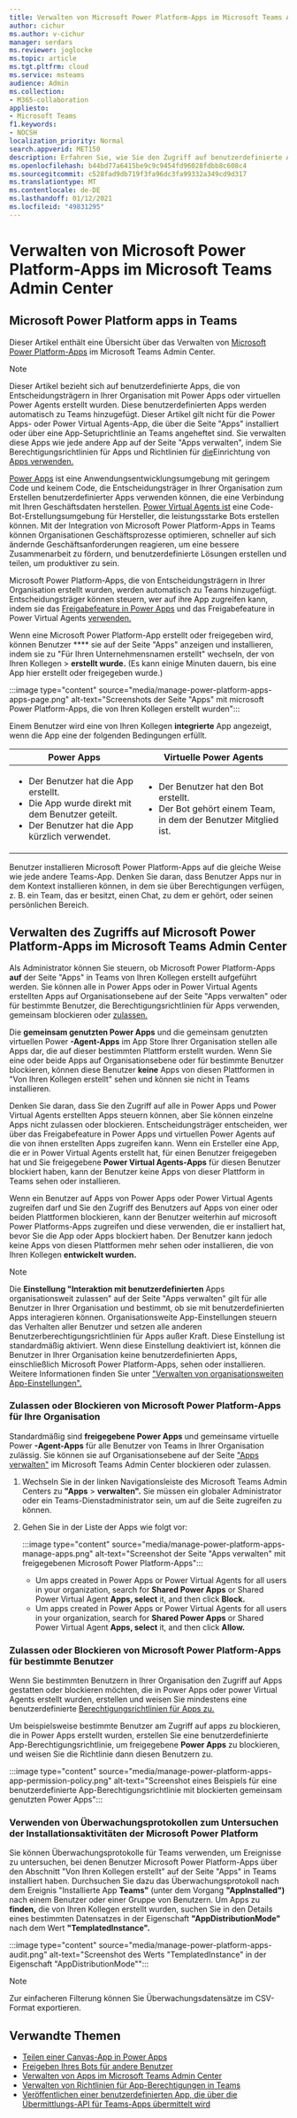 ```yaml
---
title: Verwalten von Microsoft Power Platform-Apps im Microsoft Teams Admin Center
author: cichur
ms.author: v-cichur
manager: serdars
ms.reviewer: joglocke
ms.topic: article
ms.tgt.pltfrm: cloud
ms.service: msteams
audience: Admin
ms.collection:
- M365-collaboration
appliesto:
- Microsoft Teams
f1.keywords:
- NOCSH
localization_priority: Normal
search.appverid: MET150
description: Erfahren Sie, wie Sie den Zugriff auf benutzerdefinierte Apps verwalten, die auf der Microsoft Power Platform im Microsoft Teams Admin Center erstellt werden.
ms.openlocfilehash: b44bd77a6415be9c9c9454fd96028fdbb8c608c4
ms.sourcegitcommit: c528fad9db719f3fa96dc3fa99332a349cd9d317
ms.translationtype: MT
ms.contentlocale: de-DE
ms.lasthandoff: 01/12/2021
ms.locfileid: "49831295"
---
```

# <a name="manage-microsoft-power-platform-apps-in-the-microsoft-teams-admin-center"></a>Verwalten von Microsoft Power Platform-Apps im Microsoft Teams Admin Center

## <a name="microsoft-power-platform-apps-in-teams"></a>Microsoft Power Platform apps in Teams

Dieser Artikel enthält eine Übersicht über das Verwalten von [Microsoft Power Platform-Apps](https://powerplatform.microsoft.com/) im Microsoft Teams Admin Center.

> [!NOTE]
> Dieser Artikel bezieht sich auf benutzerdefinierte Apps, die von Entscheidungsträgern in Ihrer Organisation mit Power Apps oder virtuellen Power Agents erstellt wurden. Diese benutzerdefinierten Apps werden automatisch zu Teams hinzugefügt. Dieser Artikel gilt nicht für die Power Apps- oder Power Virtual Agents-App, die über die Seite "Apps" installiert oder über eine App-Setuprichtlinie an Teams angeheftet sind. Sie verwalten diese Apps wie jede andere [](manage-apps.md) App auf der Seite "Apps verwalten", indem Sie Berechtigungsrichtlinien für Apps und Richtlinien für [die](teams-app-permission-policies.md)Einrichtung von [Apps verwenden.](teams-app-setup-policies.md)

[Power Apps](https://powerapps.microsoft.com) ist eine Anwendungsentwicklungsumgebung mit geringem Code und keinem Code, die Entscheidungsträger in Ihrer Organisation zum Erstellen benutzerdefinierter Apps verwenden können, die eine Verbindung mit Ihren Geschäftsdaten herstellen. [Power Virtual Agents ist](https://docs.microsoft.com/power-virtual-agents/fundamentals-what-is-power-virtual-agents) eine Code-Bot-Erstellungsumgebung für Hersteller, die leistungsstarke Bots erstellen können. Mit der Integration von Microsoft Power Platform-Apps in Teams können Organisationen Geschäftsprozesse optimieren, schneller auf sich ändernde Geschäftsanforderungen reagieren, um eine bessere Zusammenarbeit zu fördern, und benutzerdefinierte Lösungen erstellen und teilen, um produktiver zu sein.  

Microsoft Power Platform-Apps, die von Entscheidungsträgern in Ihrer Organisation erstellt wurden, werden automatisch zu Teams hinzugefügt. Entscheidungsträger können steuern, wer auf ihre App zugreifen kann, indem sie das [Freigabefeature in Power Apps](https://docs.microsoft.com/powerapps/maker/canvas-apps/share-app) und das Freigabefeature in Power Virtual Agents [verwenden.](https://docs.microsoft.com/power-virtual-agents/admin-share-bots)

Wenn eine Microsoft Power Platform-App erstellt oder freigegeben wird, können Benutzer **** sie auf der Seite "Apps" anzeigen und installieren, indem sie zu "Für Ihren Unternehmensnamen erstellt" wechseln, der von Ihren Kollegen  >  **erstellt wurde.** (Es kann einige Minuten dauern, bis eine App hier erstellt oder freigegeben wurde.)

:::image type="content" source="media/manage-power-platform-apps-apps-page.png" alt-text="Screenshots der Seite "Apps" mit microsoft Power Platform-Apps, die von Ihren Kollegen erstellt wurden":::

Einem Benutzer wird eine von Ihren Kollegen **integrierte** App angezeigt, wenn die App eine der folgenden Bedingungen erfüllt.

|Power Apps |Virtuelle Power Agents  |
|---------|---------|
|<ul><li>Der Benutzer hat die App erstellt.</li><li>Die App wurde direkt mit dem Benutzer geteilt.</li><li>Der Benutzer hat die App kürzlich verwendet. </li></ul>| <ul><li>Der Benutzer hat den Bot erstellt.</li><li>Der Bot gehört einem Team, in dem der Benutzer Mitglied ist. </li></ul>        |

Benutzer installieren Microsoft Power Platform-Apps auf die gleiche Weise wie jede andere Teams-App. Denken Sie daran, dass Benutzer Apps nur in dem Kontext installieren können, in dem sie über Berechtigungen verfügen, z. B. ein Team, das er besitzt, einen Chat, zu dem er gehört, oder seinen persönlichen Bereich.

## <a name="manage-access-to-microsoft-power-platform-apps-in-the-microsoft-teams-admin-center"></a>Verwalten des Zugriffs auf Microsoft Power Platform-Apps im Microsoft Teams Admin Center

Als Administrator können Sie steuern, ob Microsoft Power Platform-Apps **auf** der Seite "Apps" in Teams von Ihren Kollegen erstellt aufgeführt werden. Sie können alle in Power Apps oder in Power Virtual Agents erstellten Apps [](manage-apps.md) auf Organisationsebene auf der Seite "Apps verwalten" oder für bestimmte Benutzer, die Berechtigungsrichtlinien für Apps verwenden, gemeinsam blockieren oder [zulassen.](teams-app-permission-policies.md)

Die **gemeinsam genutzten Power Apps** und die gemeinsam genutzten virtuellen Power **-Agent-Apps** im App Store Ihrer Organisation stellen alle Apps dar, die auf dieser bestimmten Plattform erstellt wurden. Wenn Sie eine oder beide Apps auf Organisationsebene oder für bestimmte Benutzer blockieren, können diese Benutzer **keine** Apps von diesen Plattformen in "Von Ihren Kollegen erstellt" sehen und können sie nicht in Teams installieren.  

Denken Sie daran, dass Sie den Zugriff auf alle in Power Apps und Power Virtual Agents erstellten Apps steuern können, aber Sie können einzelne Apps nicht zulassen oder blockieren. Entscheidungsträger entscheiden, wer über das Freigabefeature in Power Apps und virtuellen Power Agents auf die von ihnen erstellten Apps zugreifen kann. Wenn ein Ersteller eine App, die er in Power Virtual Agents erstellt hat, für einen Benutzer freigegeben hat und Sie freigegebene **Power Virtual Agents-Apps** für diesen Benutzer blockiert haben, kann der Benutzer keine Apps von dieser Plattform in Teams sehen oder installieren.

Wenn ein Benutzer auf Apps von Power Apps oder Power Virtual Agents zugreifen darf und Sie den Zugriff des Benutzers auf Apps von einer oder beiden Plattformen blockieren, kann der Benutzer weiterhin auf microsoft Power Platforms-Apps zugreifen und diese verwenden, die er installiert hat, bevor Sie die App oder Apps blockiert haben. Der Benutzer kann jedoch keine Apps von diesen Plattformen mehr sehen oder installieren, die von Ihren Kollegen **entwickelt wurden.**

> [!NOTE]
> Die **Einstellung "Interaktion mit benutzerdefinierten** [](manage-apps.md) Apps organisationsweit zulassen" auf der Seite "Apps verwalten" gilt für alle Benutzer in Ihrer Organisation und bestimmt, ob sie mit benutzerdefinierten Apps interagieren können. Organisationsweite App-Einstellungen steuern das Verhalten aller Benutzer und setzen alle anderen Benutzerberechtigungsrichtlinien für Apps außer Kraft. Diese Einstellung ist standardmäßig aktiviert. Wenn diese Einstellung deaktiviert ist, können die Benutzer in Ihrer Organisation keine benutzerdefinierten Apps, einschließlich Microsoft Power Platform-Apps, sehen oder installieren. Weitere Informationen finden Sie unter ["Verwalten von organisationsweiten App-Einstellungen".](manage-apps.md#manage-org-wide-app-settings)

### <a name="allow-or-block-microsoft-power-platform-apps-for-your-organization"></a>Zulassen oder Blockieren von Microsoft Power Platform-Apps für Ihre Organisation

Standardmäßig sind **freigegebene Power Apps** und gemeinsame virtuelle Power **-Agent-Apps** für alle Benutzer von Teams in Ihrer Organisation zulässig. Sie können sie auf Organisationsebene auf der Seite ["Apps verwalten"](manage-apps.md) im Microsoft Teams Admin Center blockieren oder zulassen.  

1. Wechseln Sie in der linken Navigationsleiste des Microsoft Teams Admin Centers zu **"Apps**  >  **verwalten".** Sie müssen ein globaler Administrator oder ein Teams-Dienstadministrator sein, um auf die Seite zugreifen zu können.
2. Gehen Sie in der Liste der Apps wie folgt vor:

    :::image type="content" source="media/manage-power-platform-apps-manage-apps.png" alt-text="Screenshot der Seite "Apps verwalten" mit freigegebenen Microsoft Power Platform-Apps":::

    - Um apps created in Power Apps or Power Virtual Agents for all users in your organization, search for **Shared Power Apps** or Shared Power Virtual Agent **Apps, select** it, and then click **Block.**
    - Um apps created in Power Apps or Power Virtual Agents for all users in your organization, search for **Shared Power Apps** or Shared Power Virtual Agent **Apps, select** it, and then click **Allow.**

### <a name="allow-or-block-microsoft-power-platform-apps-for-specific-users"></a>Zulassen oder Blockieren von Microsoft Power Platform-Apps für bestimmte Benutzer

Wenn Sie bestimmten Benutzern in Ihrer Organisation den Zugriff auf Apps gestatten oder blockieren möchten, die in Power Apps oder power Virtual Agents erstellt wurden, erstellen und weisen Sie mindestens eine benutzerdefinierte [Berechtigungsrichtlinien für Apps zu.](teams-app-permission-policies.md) 

Um beispielsweise bestimmte Benutzer am Zugriff auf apps zu blockieren, die in Power Apps erstellt wurden, erstellen Sie eine benutzerdefinierte App-Berechtigungsrichtlinie, um freigegebene **Power Apps** zu blockieren, und weisen Sie die Richtlinie dann diesen Benutzern zu.

:::image type="content" source="media/manage-power-platform-apps-app-permission-policy.png" alt-text="Screenshot eines Beispiels für eine benutzerdefinierte App-Berechtigungsrichtlinie mit blockierten gemeinsam genutzten Power Apps":::

### <a name="use-audit-logs-to-investigate-microsoft-power-platform-installation-activity"></a>Verwenden von Überwachungsprotokollen zum Untersuchen der Installationsaktivitäten der Microsoft Power Platform

Sie können Überwachungsprotokolle für Teams verwenden, um Ereignisse  zu untersuchen, bei denen Benutzer Microsoft Power Platform-Apps über den Abschnitt "Von Ihren Kollegen erstellt" auf der Seite "Apps" in Teams installiert haben. Durchsuchen Sie [](https://docs.microsoft.com/microsoftteams/audit-log-events) dazu das Überwachungsprotokoll nach dem Ereignis "Installierte App **Teams"** (unter dem Vorgang **"AppInstalled")** nach einem Benutzer oder einer Gruppe von Benutzern. Um Apps zu **finden,** die von Ihren Kollegen erstellt wurden, suchen Sie in den Details eines bestimmten Datensatzes in der Eigenschaft **"AppDistributionMode"** nach dem Wert **"TemplatedInstance".** 

:::image type="content" source="media/manage-power-platform-apps-audit.png" alt-text="Screenshot des Werts "TemplatedInstance" in der Eigenschaft "AppDistributionMode"":::

> [!NOTE]
> Zur einfacheren Filterung können Sie Überwachungsdatensätze im CSV-Format exportieren.

## <a name="related-topics"></a>Verwandte Themen

- [Teilen einer Canvas-App in Power Apps](https://docs.microsoft.com/powerapps/maker/canvas-apps/share-app)
- [Freigeben Ihres Bots für andere Benutzer](https://docs.microsoft.com/power-virtual-agents/admin-share-bots)
- [Verwalten von Apps im Microsoft Teams Admin Center](manage-apps.md)
- [Verwalten von Richtlinien für App-Berechtigungen in Teams](teams-app-permission-policies.md)
- [Veröffentlichen einer benutzerdefinierten App, die über die Übermittlungs-API für Teams-Apps übermittelt wird](submit-approve-custom-apps.md)
